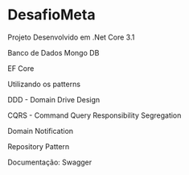 # DesafioMeta

Projeto Desenvolvido em .Net Core 3.1

Banco de Dados Mongo DB

EF Core

Utilizando os patterns

DDD - Domain Drive Design

CQRS - Command Query Responsibility Segregation

Domain Notification

Repository Pattern

Documentação: Swagger

